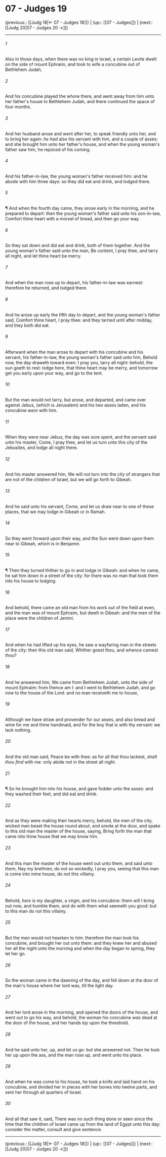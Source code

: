 # 07 - Judges 19

(previous:: [[Judg 18|← 07 - Judges 18]]) | (up:: [[07 - Judges]]) | (next:: [[Judg 20|07 - Judges 20 →]])

***


###### 1 
Also in those days, when there was no king in Israel, a certain Levite dwelt on the side of mount Ephraim, and took to wife a concubine out of Bethlehem Judah, 

###### 2 
And his concubine played the whore there, and went away from him unto her father's house to Bethlehem Judah, and there continued the space of four months. 

###### 3 
And her husband arose and went after her, to speak friendly unto her, and to bring her again: _he had_ also his servant with him, and a couple of asses: and she brought him unto her father's house, and when the young woman's father saw him, he rejoiced of his coming. 

###### 4 
And his father-in-law, the young woman's father received him: and he abode with him three days: so they did eat and drink, and lodged there. 

###### 5 
¶ And when the fourth day came, they arose early in the morning, and he prepared to depart: then the young woman's father said unto his son-in-law, Comfort thine heart with a morsel of bread, and then go your way. 

###### 6 
So they sat down and did eat and drink, both of them together. And the young woman's father said unto the man, Be content, I pray thee, and tarry all night, and let thine heart be merry. 

###### 7 
And when the man rose up to depart, his father-in-law was earnest: therefore he returned, and lodged there. 

###### 8 
And he arose up early the fifth day to depart, and the young woman's father said, Comfort thine heart, I pray thee: and they tarried until after midday, and they both did eat. 

###### 9 
Afterward when the man arose to depart with his concubine and his servant, his father-in-law, the young woman's father said unto him, Behold now, the day draweth toward even: I pray you, tarry all night: behold, the sun goeth to rest: lodge here, that thine heart may be merry, and tomorrow get you early upon your way, and go to the tent. 

###### 10 
But the man would not tarry, but arose, and departed, and came over against Jebus, (which is Jerusalem) and his two asses laden, and his concubine _were_ with him. 

###### 11 
When they were near Jebus, the day was sore spent, and the servant said unto his master, Come, I pray thee, and let us turn unto this city of the Jebusites, and lodge all night there. 

###### 12 
And his master answered him, We will not turn into the city of strangers that are not of the children of Israel, but we will go forth to Gibeah. 

###### 13 
And he said unto his servant, Come, and let us draw near to one of these places, that we may lodge in Gibeah or in Ramah. 

###### 14 
So they went forward upon their way, and the Sun went down upon them near to Gibeah, which is in Benjamin. 

###### 15 
¶ Then they turned thither to go in and lodge in Gibeah: and when he came, he sat him down in a street of the city: for there was no man that took them into his house to lodging. 

###### 16 
And behold, there came an old man from his work out of the field at even, and the man was of mount Ephraim, but dwelt in Gibeah: and the men of the place were the children of Jemini. 

###### 17 
And when he had lifted up his eyes, he saw a wayfaring man in the streets of the city: then this old man said, Whither goest thou, and whence camest thou? 

###### 18 
And he answered him, We came from Bethlehem Judah, unto the side of mount Ephraim: from thence am I: and I went to Bethlehem Judah, and go _now_ to the house of the Lord: and no man receiveth me to house, 

###### 19 
Although we have straw and provender for our asses, and also bread and wine for me and thine handmaid, and for the boy that is with thy servant: we lack nothing. 

###### 20 
And the old man said, Peace be with thee: as for all that thou lackest, _shalt thou find_ with me: only abide not in the street all night. 

###### 21 
¶ So he brought him into his house, and gave fodder unto the asses: and they washed their feet, and did eat and drink. 

###### 22 
And as they were making their hearts merry, behold, the men of the city, wicked men beset the house round about, and smote at the door, and spake to this old man the master of the house, saying, Bring forth the man that came into thine house that we may know him. 

###### 23 
And this man the master of the house went out unto them, and said unto them, Nay my brethren, do not so wickedly, I pray you, seeing that this man is come into mine house, do not this villainy. 

###### 24 
Behold, _here is_ my daughter, a virgin, and his concubine: them will I bring out now, and humble them, and do with them what seemeth you good: but to this man do not this villainy. 

###### 25 
But the men would not hearken to him: therefore the man took his concubine, and brought her out unto them: and they knew her and abused her all the night unto the morning and when the day began to spring, they let her go. 

###### 26 
So the woman came in the dawning of the day, and fell down at the door of the man's house where her lord was, till the light day. 

###### 27 
And her lord arose in the morning, and opened the doors of the house, and went out to go his way, and behold, the woman his concubine _was_ dead at the door of the house, and her hands _lay_ upon the threshold. 

###### 28 
And he said unto her, up, and let us go: but she answered not. Then he took her up upon the ass, and the man rose up, and went unto his place. 

###### 29 
And when he was come to his house, he took a knife and laid hand on his concubine, and divided her in pieces with her bones into twelve parts, and sent her through all quarters of Israel. 

###### 30 
And all that saw it, said, There was no such thing done or seen since the time that the children of Israel came up from the land of Egypt unto this day: consider the matter, consult and give sentence.

***

(previous:: [[Judg 18|← 07 - Judges 18]]) | (up:: [[07 - Judges]]) | (next:: [[Judg 20|07 - Judges 20 →]])
